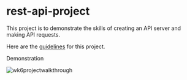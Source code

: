 # rest-api-project

This project is to demonstrate the skills of creating an API server and making API requests. 

Here are the [guidelines](https://github.com/Techtonica/curriculum/blob/main/projects/rest-api-project.md) for this project. 

Demonstration



![wk6projectwalkthrough](https://github.com/user-attachments/assets/182e9ca7-6195-4f52-90f0-96274ae9123c)
